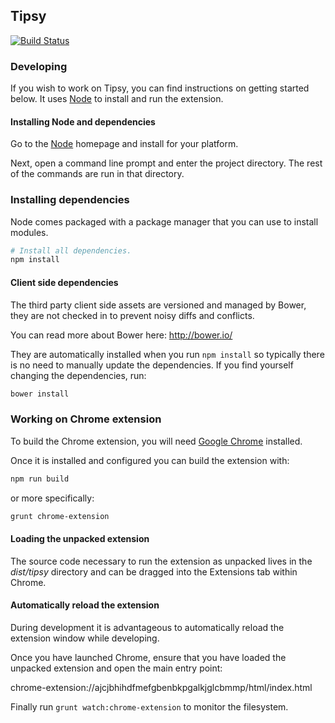 Tipsy
-----

[![Build Status](https://travis-ci.org/haystack/tipsy.png?branch=master)](https://travis-ci.org/haystack/tipsy)


### Developing ###

If you wish to work on Tipsy, you can find instructions on getting started
below.  It uses [Node](http://nodejs.org) to install and run the extension.

#### Installing Node and dependencies ####

Go to the [Node](http://nodejs.org) homepage and install for your platform.

Next, open a command line prompt and enter the project directory.  The rest of
the commands are run in that directory.

### Installing dependencies ###

Node comes packaged with a package manager that you can use to install modules.

``` bash
# Install all dependencies.
npm install
```

#### Client side dependencies ####

The third party client side assets are versioned and managed by Bower, they are
not checked in to prevent noisy diffs and conflicts.

You can read more about Bower here: http://bower.io/

They are automatically installed when you run `npm install` so typically there
is no need to manually update the dependencies.  If you find yourself changing
the dependencies, run:

``` bash
bower install
```

### Working on Chrome extension ###

To build the Chrome extension, you will need [Google
Chrome](http://chrome.com/) installed.

Once it is installed and configured you can build the extension with:

``` bash
npm run build
```

or more specifically:

``` bash
grunt chrome-extension
```

#### Loading the unpacked extension ####

The source code necessary to run the extension as unpacked lives in the
*dist/tipsy* directory and can be dragged into the Extensions tab within
Chrome.

#### Automatically reload the extension ####

During development it is advantageous to automatically reload the extension
window while developing.

Once you have launched Chrome, ensure that you have loaded the unpacked
extension and open the main entry point:

chrome-extension://ajcjbhihdfmefgbenbkpgalkjglcbmmp/html/index.html

Finally run `grunt watch:chrome-extension` to monitor the filesystem.
